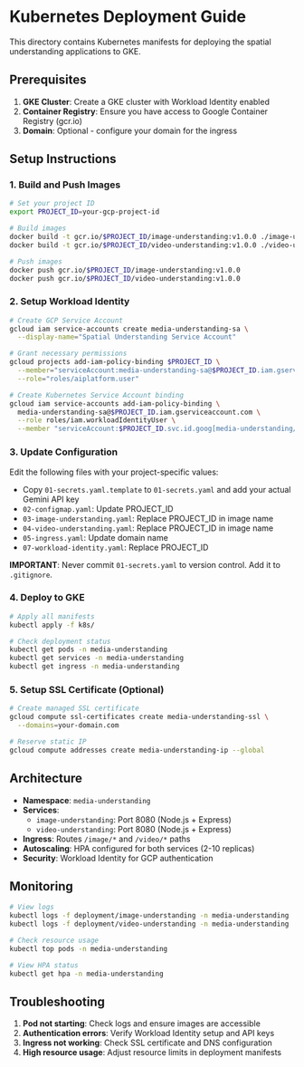 # Kubernetes Deployment Guide

This directory contains Kubernetes manifests for deploying the spatial understanding applications to GKE.

## Prerequisites

1. **GKE Cluster**: Create a GKE cluster with Workload Identity enabled
2. **Container Registry**: Ensure you have access to Google Container Registry (gcr.io)
3. **Domain**: Optional - configure your domain for the ingress

## Setup Instructions

### 1. Build and Push Images

```bash
# Set your project ID
export PROJECT_ID=your-gcp-project-id

# Build images
docker build -t gcr.io/$PROJECT_ID/image-understanding:v1.0.0 ./image-understanding
docker build -t gcr.io/$PROJECT_ID/video-understanding:v1.0.0 ./video-understanding

# Push images
docker push gcr.io/$PROJECT_ID/image-understanding:v1.0.0
docker push gcr.io/$PROJECT_ID/video-understanding:v1.0.0
```

### 2. Setup Workload Identity

```bash
# Create GCP Service Account
gcloud iam service-accounts create media-understanding-sa \
  --display-name="Spatial Understanding Service Account"

# Grant necessary permissions
gcloud projects add-iam-policy-binding $PROJECT_ID \
  --member="serviceAccount:media-understanding-sa@$PROJECT_ID.iam.gserviceaccount.com" \
  --role="roles/aiplatform.user"

# Create Kubernetes Service Account binding
gcloud iam service-accounts add-iam-policy-binding \
  media-understanding-sa@$PROJECT_ID.iam.gserviceaccount.com \
  --role roles/iam.workloadIdentityUser \
  --member "serviceAccount:$PROJECT_ID.svc.id.goog[media-understanding/workload-identity-sa]"
```

### 3. Update Configuration

Edit the following files with your project-specific values:

- Copy `01-secrets.yaml.template` to `01-secrets.yaml` and add your actual Gemini API key
- `02-configmap.yaml`: Update PROJECT_ID
- `03-image-understanding.yaml`: Replace PROJECT_ID in image name
- `04-video-understanding.yaml`: Replace PROJECT_ID in image name
- `05-ingress.yaml`: Update domain name
- `07-workload-identity.yaml`: Replace PROJECT_ID

**IMPORTANT**: Never commit `01-secrets.yaml` to version control. Add it to `.gitignore`.

### 4. Deploy to GKE

```bash
# Apply all manifests
kubectl apply -f k8s/

# Check deployment status
kubectl get pods -n media-understanding
kubectl get services -n media-understanding
kubectl get ingress -n media-understanding
```

### 5. Setup SSL Certificate (Optional)

```bash
# Create managed SSL certificate
gcloud compute ssl-certificates create media-understanding-ssl \
  --domains=your-domain.com

# Reserve static IP
gcloud compute addresses create media-understanding-ip --global
```

## Architecture

- **Namespace**: `media-understanding`
- **Services**: 
  - `image-understanding`: Port 8080 (Node.js + Express)
  - `video-understanding`: Port 8080 (Node.js + Express)
- **Ingress**: Routes `/image/*` and `/video/*` paths
- **Autoscaling**: HPA configured for both services (2-10 replicas)
- **Security**: Workload Identity for GCP authentication

## Monitoring

```bash
# View logs
kubectl logs -f deployment/image-understanding -n media-understanding
kubectl logs -f deployment/video-understanding -n media-understanding

# Check resource usage
kubectl top pods -n media-understanding

# View HPA status
kubectl get hpa -n media-understanding
```

## Troubleshooting

1. **Pod not starting**: Check logs and ensure images are accessible
2. **Authentication errors**: Verify Workload Identity setup and API keys
3. **Ingress not working**: Check SSL certificate and DNS configuration
4. **High resource usage**: Adjust resource limits in deployment manifests